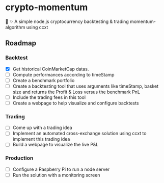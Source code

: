 # crypto-momentum
:rocket: :sparkles: A simple node.js cryptocurrency backtesting & trading momentum-algorithm using ccxt

## Roadmap

### Backtest
- [X] Get historical CoinMarketCap datas.
- [ ] Compute performances according to timeStamp
- [ ] Create a benchmark portfolio
- [ ] Create a backtesting tool that uses arguments like timeStamp, basket size and returns the Profit & Loss versus the benchmark PnL
- [ ] Include the trading fees in this tool
- [ ] Create a webpage to help visualize and configure backtests

### Trading
- [ ] Come up with a trading idea
- [ ] Implement an automated cross-exchange solution using ccxt to implement this trading idea
- [ ] Build a webpage to visualize the live P&L

### Production
- [ ] Configure a Raspberry Pi to run a node server
- [ ] Run the solution with a monitoring screen
